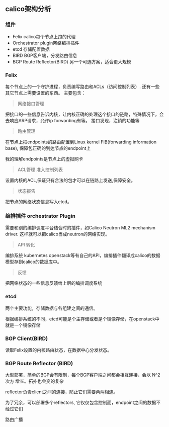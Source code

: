## calico架构分析

### 组件
* Felix calico每个节点上跑的代理
* Orchestrator plugin网络编排插件
* etcd 存储配置数据
* BIRD BGP客户端，分发路由信息
* BGP Route Reflector(BIRD) 另一个可选方案，适合更大规模

### Felix
每个节点上的一个守护进程，负责编写路由和ACLs（访问控制列表）. 还有一些其它节点上需要设置的东西。
主要包含：

 > 网络接口管理

把接口的一些信息告诉内核，让内核正确的处理这个接口的链路，特殊情况下，会去响应ARP请求，允许ip forwarding有等。
接口发现，注销的功能等

> 路由管理

在节点上把endpoints的路由配置到Linux kernel FIB(forwarding information base), 保障包正确的到达节点的endpoint上

我的理解endpoints是节点上的虚拟网卡

> ACL管理 准入控制列表

设置内核的ACL,保证只有合法的包才可以在链路上发送,保障安全。  

> 状态报告

把节点的网络状态信息写入etcd。

### 编排插件 orchestrator Plugin
需要和别的编排调度平台结合时的插件，如Calico Neutron ML2 mechanism driver. 这样就可以把calico当成neutron的网络实现。

> API 转化

编排系统 kubernetes openstack等有自己的API，编排插件翻译成calico的数据模型存到calico的数据库中。

> 反馈

把网络状态的一些信息反馈给上层的编排调度系统

### etcd
两个主要功能，存储数据与各组建之间的通信。

根据编排系统的不同，etcd可能是个主存储或者是个镜像存储，在openstack中就是一个镜像存储

### BGP Client(BIRD)
读取Felix设置的内核路由状态，在数据中心分发状态。

### BGP Route Reflector (BIRD)
大型部署，简单的BGP会有限制，每个BGP客户端之间都会相互连接，会以 N^2次方
增长。拓扑也会变的复杂

reflector负责client之间的连接，防止它们需要两两相连。

为了冗余，可以部署多个reflectors, 它仅仅包含控制面，endpoint之间的数据不经过它们

路由广播
